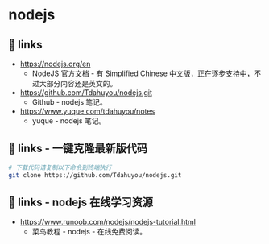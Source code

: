 # nodejs

## 🔗 links

- https://nodejs.org/en
  - NodeJS 官方文档 - 有 Simplified Chinese 中文版，正在逐步支持中，不过大部分内容还是英文的。
- https://github.com/Tdahuyou/nodejs.git
  - Github - nodejs 笔记。
- https://www.yuque.com/tdahuyou/notes
  - yuque - nodejs 笔记。

## 🔗 links - 一键克隆最新版代码

```bash
# 下载代码请复制以下命令到终端执行
git clone https://github.com/Tdahuyou/nodejs.git
```

## 🔗 links - nodejs 在线学习资源

- https://www.runoob.com/nodejs/nodejs-tutorial.html
  - 菜鸟教程 - nodejs - 在线免费阅读。
